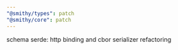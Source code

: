 ```yaml
---
"@smithy/types": patch
"@smithy/core": patch
---
```


schema serde: http binding and cbor serializer refactoring
